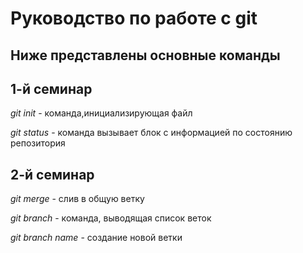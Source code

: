 # Руководство по работе с git

## Ниже представлены основные команды
## 1-й семинар
*git init* - команда,инициализирующая файл

*git status* - команда вызывает блок с информацией  по состоянию репозитория
## 2-й семинар
*git merge* - слив в общую ветку

*git branch* - команда, выводящая список веток

*git branch name* - создание новой ветки
